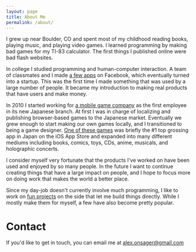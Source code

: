 ```yaml
---
layout: page
title: About Me
permalink: /about/
---
```


<div class="post-banner" style="background-image:linear-gradient(-45deg, #B85959, #B3CECB, #415974, #59586B, #B7C0C9)"></div>

I grew up near Boulder, CO and spent most of my childhood reading books, playing music, and playing video games. I learned programming by making bad games for my TI-83 calculator. The first things I published online were bad flash websites.

In college I studied programming and human-computer interaction. A team of classmates and I made [a few apps](http://www.sfgate.com/news/article/These-Stanford-Students-Made-Millions-Taking-A-2361888.php) on Facebook, which eventually turned into a startup. This was the first time I made something that was used by a large number of people. It became my introduction to making real products that have users and make money.

In 2010 I started working for [a mobile game company](http://en.happyelements.com/) as the first employee in its new Japanese branch. At first I was in charge of localizing and publishing browser-based games to the Japanese market. Eventually we grew enough to start making our own games locally, and I transitioned to being a game designer. [One of these games](https://stars.happyelements.co.jp) was briefly the #1 top grossing app in Japan on the iOS App Store and expanded into many different mediums including books, comics, toys, CDs, anime, musicals, and holographic concerts.

I consider myself very fortunate that the products I've worked on have been used and enjoyed by so many people. In the future I want to continue creating things that have a large impact on people, and I hope to focus more on doing work that makes the world a better place.

Since my day-job doesn't currently involve much programming, I like to work on [fun projects](/projects/) on the side that let me build things directly. While I mostly make them for myself, a few have also become pretty popular.

# Contact

If you'd like to get in touch, you can email me at alex.onsager@gmail.com
